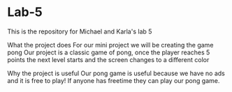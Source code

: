 # Lab-5
This is the repository for Michael and Karla's lab 5

What the project does
For our mini project we will be creating the game pong
Our project is a classic game of pong, once the player reaches 5 points 
the next level starts and the screen changes to a different color

Why the project is useful
Our pong game is useful because we have no ads and it is free to play! If
anyone has freetime they can play our pong game.
